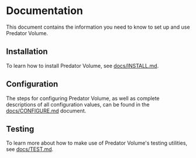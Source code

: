 # Documentation

This document contains the information you need to know to set up and use Predator Volume.


## Installation

To learn how to install Predator Volume, see [docs/INSTALL.md](docs/INSTALL.md).


## Configuration

The steps for configuring Predator Volume, as well as complete descriptions of all configuration values, can be found in the [docs/CONFIGURE.md](docs/CONFIGURE.md) document.


## Testing

To learn more about how to make use of Predator Volume's testing utilities, see [docs/TEST.md](docs/TEST.md).
